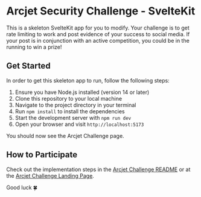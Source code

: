 # Arcjet Security Challenge - SvelteKit

This is a skeleton SvelteKit app for you to modify. Your challenge is to get rate limiting to work and post evidence of your success to social media. If your post is in conjunction with an active competition, you could be in the running to win a prize!

## Get Started

In order to get this skeleton app to run, follow the following steps:

1. Ensure you have Node.js installed (version 14 or later)
2. Clone this repository to your local machine
3. Navigate to the project directory in your terminal
4. Run `npm install` to install the dependencies
5. Start the development server with `npm run dev`
6. Open your browser and visit `http://localhost:5173`

You should now see the Arcjet Challenge page.

## How to Participate

Check out the implementation steps in the [Arcjet Challenge README](../README.md) or at the [Arcjet Challenge Landing Page](https://challenge.arcjet.com/).

Good luck 🍀